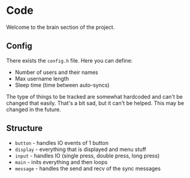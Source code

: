 # Code

Welcome to the brain section of the project.

## Config

There exists the `config.h` file. Here you can define:
- Number of users and their names
- Max username length
- Sleep time (time between auto-syncs)

The type of things to be tracked are somewhat hardcoded and can't be changed that easily. That's a bit sad, but it can't be helped. This may be changed in the future.

## Structure

- `button` - handles IO events of 1 button
- `display` - everything that is displayed and menu stuff
- `input` - handles IO (single press, double press, long press)
- `main` - inits everything and then loops
- `message` - handles the send and recv of the sync messages
